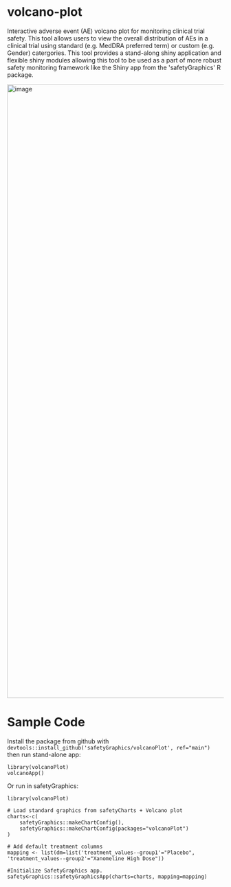 # volcano-plot

 Interactive adverse event (AE) volcano plot for monitoring clinical trial safety. This tool allows users to view the overall distribution of AEs in a clinical trial using standard (e.g. MedDRA preferred term) or custom (e.g. Gender) catergories. This tool provides a stand-along shiny application and flexible shiny modules allowing this tool to be used as a part of more robust safety monitoring framework like the Shiny app from the 'safetyGraphics' R package. 

<img width="1429" alt="image" src="https://user-images.githubusercontent.com/3680095/172978390-a803a937-f156-4f49-b4e9-bae9bdb84d77.png">

# Sample Code
Install the package from github with `devtools::install_github('safetyGraphics/volcanoPlot', ref="main")` then run stand-alone app:

```
library(volcanoPlot)
volcanoApp()
```

Or run in safetyGraphics:
```
library(volcanoPlot)

# Load standard graphics from safetyCharts + Volcano plot
charts<-c(
    safetyGraphics::makeChartConfig(),
    safetyGraphics::makeChartConfig(packages="volcanoPlot")
)

# Add default treatment columns
mapping <- list(dm=list('treatment_values--group1'="Placebo", 'treatment_values--group2'="Xanomeline High Dose"))

#Initialize SafetyGraphics app. 
safetyGraphics::safetyGraphicsApp(charts=charts, mapping=mapping)
```